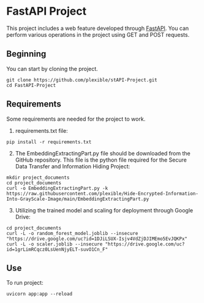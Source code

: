 # FastAPI Project

This project includes a web feature developed through [FastAPI](https://fastapi.tiangolo.com/). You can perform various operations in the project using GET and POST requests.

## Beginning
You can start by cloning the project.
```console
git clone https://github.com/plexible/stAPI-Project.git
cd FastAPI-Project
```

## Requirements
Some requirements are needed for the project to work.
1. requirements.txt file:
```console
pip install -r requirements.txt
```

2. The EmbeddingExtractingPart.py file should be downloaded from the GitHub repository. This file is the python file required for the Secure Data Transfer and Information Hiding Project:
```console
mkdir project_documents
cd project_documents
curl -o EmbeddingExtractingPart.py -k https://raw.githubusercontent.com/plexible/Hide-Encrypted-Information-Into-GrayScale-Image/main/EmbeddingExtractingPart.py
```

3. Utilizing the trained model and scaling for deployment through Google Drive:
```console
cd project_documents
curl -L -o random_forest_model.joblib --insecure "https://drive.google.com/uc?id=1DJiLSUX-Isjv4VdZjDJIMEmo5EvJQKPx"
curl -L -o scaler.joblib --insecure "https://drive.google.com/uc?id=1grLimRCqcz0LsUenNjyELT-suvO1Cn_F"
```

## Use
To run project:
```console
uvicorn app:app --reload
```
